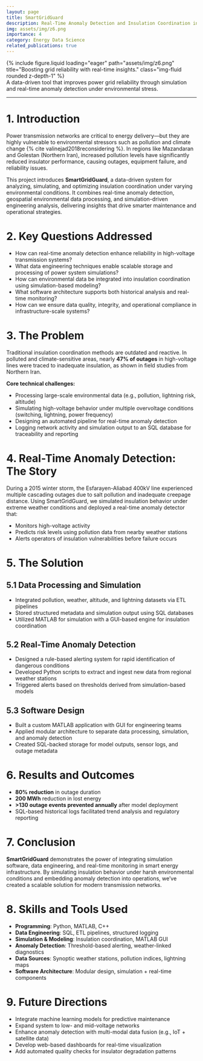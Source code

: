 ```yaml
---
layout: page
title: SmartGridGuard 
description: Real-Time Anomaly Detection and Insulation Coordination in Power Transmission Networks
img: assets/img/z6.png
importance: 4
category: Energy Data Science
related_publications: true
---
```

<!-- ### **Case Study: boosting grid reliability with real-time insights.** -->

<div class="row justify-content-sm-center">
  <div class="col-sm-8 mt-3 mt-md-0">
    {% include figure.liquid loading="eager" path="assets/img/z6.png" title="Boosting grid reliability with real-time insights." class="img-fluid rounded z-depth-1" %}
  </div>
</div>
<div class="caption">
  A data-driven tool that improves power grid reliability through simulation and real-time anomaly detection under environmental stress.
</div>

---
# 1. Introduction

Power transmission networks are critical to energy delivery—but they are highly vulnerable to environmental stressors such as pollution and climate change {% cite valinejad2018reconsidering %}. In regions like Mazandaran and Golestan (Northern Iran), increased pollution levels have significantly reduced insulator performance, causing outages, equipment failure, and reliability issues.

This project introduces **SmartGridGuard**, a data-driven system for analyzing, simulating, and optimizing insulation coordination under varying environmental conditions. It combines real-time anomaly detection, geospatial environmental data processing, and simulation-driven engineering analysis, delivering insights that drive smarter maintenance and operational strategies.

# 2. Key Questions Addressed

- How can real-time anomaly detection enhance reliability in high-voltage transmission systems?
- What data engineering techniques enable scalable storage and processing of power system simulations?
- How can environmental data be integrated into insulation coordination using simulation-based modeling?
- What software architecture supports both historical analysis and real-time monitoring?
- How can we ensure data quality, integrity, and operational compliance in infrastructure-scale systems?

# 3. The Problem

Traditional insulation coordination methods are outdated and reactive. In polluted and climate-sensitive areas, nearly **47% of outages** in high-voltage lines were traced to inadequate insulation, as shown in field studies from Northern Iran.

**Core technical challenges:**

- Processing large-scale environmental data (e.g., pollution, lightning risk, altitude)
- Simulating high-voltage behavior under multiple overvoltage conditions (switching, lightning, power frequency)
- Designing an automated pipeline for real-time anomaly detection
- Logging network activity and simulation output to an SQL database for traceability and reporting

# 4. Real-Time Anomaly Detection: The Story

During a 2015 winter storm, the Esfarayen-Aliabad 400kV line experienced multiple cascading outages due to salt pollution and inadequate creepage distance. Using SmartGridGuard, we simulated insulation behavior under extreme weather conditions and deployed a real-time anomaly detector that:

- Monitors high-voltage activity
- Predicts risk levels using pollution data from nearby weather stations
- Alerts operators of insulation vulnerabilities before failure occurs

# 5. The Solution

## 5.1 Data Processing and Simulation

- Integrated pollution, weather, altitude, and lightning datasets via ETL pipelines  
- Stored structured metadata and simulation output using SQL databases  
- Utilized MATLAB for simulation with a GUI-based engine for insulation coordination

## 5.2 Real-Time Anomaly Detection

- Designed a rule-based alerting system for rapid identification of dangerous conditions  
- Developed Python scripts to extract and ingest new data from regional weather stations  
- Triggered alerts based on thresholds derived from simulation-based models

## 5.3 Software Design

- Built a custom MATLAB application with GUI for engineering teams  
- Applied modular architecture to separate data processing, simulation, and anomaly detection  
- Created SQL-backed storage for model outputs, sensor logs, and outage metadata

# 6. Results and Outcomes

- **80% reduction** in outage duration  
- **200 MWh** reduction in lost energy  
- **>130 outage events prevented annually** after model deployment  
- SQL-based historical logs facilitated trend analysis and regulatory reporting

# 7. Conclusion

**SmartGridGuard** demonstrates the power of integrating simulation software, data engineering, and real-time monitoring in smart energy infrastructure. By simulating insulation behavior under harsh environmental conditions and embedding anomaly detection into operations, we’ve created a scalable solution for modern transmission networks.

# 8. Skills and Tools Used

- **Programming**: Python, MATLAB, C++  
- **Data Engineering**: SQL, ETL pipelines, structured logging  
- **Simulation & Modeling**: Insulation coordination, MATLAB GUI  
- **Anomaly Detection**: Threshold-based alerting, weather-linked diagnostics  
- **Data Sources**: Synoptic weather stations, pollution indices, lightning maps  
- **Software Architecture**: Modular design, simulation + real-time components

# 9. Future Directions

- Integrate machine learning models for predictive maintenance  
- Expand system to low- and mid-voltage networks  
- Enhance anomaly detection with multi-modal data fusion (e.g., IoT + satellite data)  
- Develop web-based dashboards for real-time visualization  
- Add automated quality checks for insulator degradation patterns
